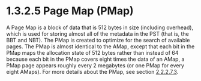 <html dir="LTR" xmlns:mshelp="http://msdn.microsoft.com/mshelp" xmlns:ddue="http://ddue.schemas.microsoft.com/authoring/2003/5" xmlns:xlink="http://www.w3.org/1999/xlink" xmlns:tool="http://www.microsoft.com/tooltip">
    <head>
        <meta http-equiv="Content-Type" content="text/html; CHARSET=utf-8"></meta>
        <meta name="save" content="history"></meta>
        <title>1.3.2.5 Page Map (PMap)</title>
        <xml>
            <mshelp:toctitle title="1.3.2.5 Page Map (PMap)"></mshelp:toctitle>
            <mshelp:rltitle title="[MS-PST]: Page Map (PMap)"></mshelp:rltitle>
            <mshelp:keyword index="A" term="6f1f7f0d-6ea1-4037-be86-73d9475caa21"></mshelp:keyword>
            <mshelp:attr name="DCSext.ContentType" value="open specification"></mshelp:attr>
            <mshelp:attr name="AssetID" value="6f1f7f0d-6ea1-4037-be86-73d9475caa21"></mshelp:attr>
            <mshelp:attr name="TopicType" value="kbRef"></mshelp:attr>
            <mshelp:attr name="DCSext.Title" value="[MS-PST]: Page Map (PMap)" />
        </xml>
    </head>
    <body>
        <div id="header">
            <h1 class="heading">1.3.2.5 Page Map (PMap)</h1>
        </div>
        <div id="mainSection">
            <div id="mainBody">
                <div id="allHistory" class="saveHistory"></div>
                <div id="sectionSection0" class="section" name="collapseableSection">
                    

<p>A Page Map is a block of data that is 512 bytes in size
(including overhead), which is used for storing almost all of the metadata in
the PST (that is, the BBT and NBT). The PMap is created to optimize for the
search of available pages. The PMap is almost identical to the AMap, except
that each bit in the PMap maps the allocation state of 512 bytes rather than
instead of 64 because each bit in the PMap covers eight times the data of an
AMap, a PMap page appears roughly every 2 megabytes (or one PMap for every
eight AMaps). For more details about the PMap, see section <a href="e0c59db8-970a-40df-9547-c136e8858291.htm">2.2.2.7.3</a>.</p>
                </div>
            </div>
        </div>
    </body>
</html>